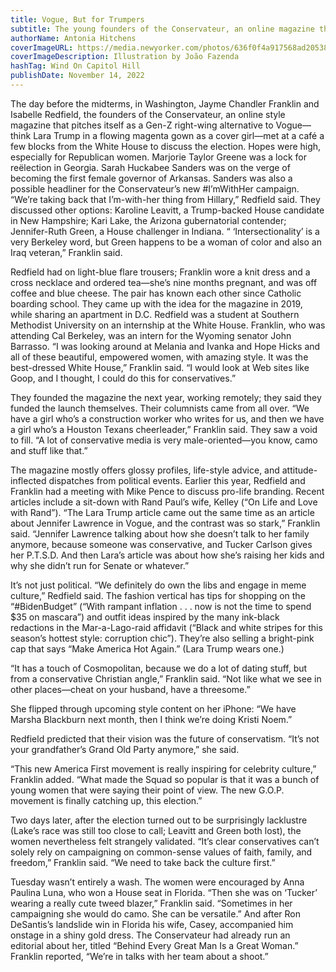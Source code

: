 ```yaml
---
title: Vogue, But for Trumpers
subtitle: The young founders of the Conservateur, an online magazine that aims to be a right-wing blend of Goop and Cosmopolitan, debrief the midterms’ best looks and biggest disappointments.
authorName: Antonia Hitchens
coverImageURL: https://media.newyorker.com/photos/636f0f4a917568ad20538a62/master/w_960,c_limit/221121_r41384illu_rd.jpg
coverImageDescription: Illustration by João Fazenda
hashTag: Wind On Capitol Hill
publishDate: November 14, 2022
---
```


The day before the midterms, in Washington, Jayme Chandler Franklin and Isabelle Redfield, the founders of the Conservateur, an online style magazine that pitches itself as a Gen-Z right-wing alternative to Vogue—think Lara Trump in a flowing magenta gown as a cover girl—met at a café a few blocks from the White House to discuss the election. Hopes were high, especially for Republican women. Marjorie Taylor Greene was a lock for reëlection in Georgia. Sarah Huckabee Sanders was on the verge of becoming the first female governor of Arkansas. Sanders was also a possible headliner for the Conservateur’s new #I’mWithHer campaign. “We’re taking back that I’m-with-her thing from Hillary,” Redfield said. They discussed other options: Karoline Leavitt, a Trump-backed House candidate in New Hampshire; Kari Lake, the Arizona gubernatorial contender; Jennifer-Ruth Green, a House challenger in Indiana. “ ‘Intersectionality’ is a very Berkeley word, but Green happens to be a woman of color and also an Iraq veteran,” Franklin said.

Redfield had on light-blue flare trousers; Franklin wore a knit dress and a cross necklace and ordered tea—she’s nine months pregnant, and was off coffee and blue cheese. The pair has known each other since Catholic boarding school. They came up with the idea for the magazine in 2019, while sharing an apartment in D.C. Redfield was a student at Southern Methodist University on an internship at the White House. Franklin, who was attending Cal Berkeley, was an intern for the Wyoming senator John Barrasso. “I was looking around at Melania and Ivanka and Hope Hicks and all of these beautiful, empowered women, with amazing style. It was the best-dressed White House,” Franklin said. “I would look at Web sites like Goop, and I thought, I could do this for conservatives.”

They founded the magazine the next year, working remotely; they said they funded the launch themselves. Their columnists came from all over. “We have a girl who’s a construction worker who writes for us, and then we have a girl who’s a Houston Texans cheerleader,” Franklin said. They saw a void to fill. “A lot of conservative media is very male-oriented—you know, camo and stuff like that.”

The magazine mostly offers glossy profiles, life-style advice, and attitude-inflected dispatches from political events. Earlier this year, Redfield and Franklin had a meeting with Mike Pence to discuss pro-life branding. Recent articles include a sit-down with Rand Paul’s wife, Kelley (“On Life and Love with Rand”). “The Lara Trump article came out the same time as an article about Jennifer Lawrence in Vogue, and the contrast was so stark,” Franklin said. “Jennifer Lawrence talking about how she doesn’t talk to her family anymore, because someone was conservative, and Tucker Carlson gives her P.T.S.D. And then Lara’s article was about how she’s raising her kids and why she didn’t run for Senate or whatever.”

It’s not just political. “We definitely do own the libs and engage in meme culture,” Redfield said. The fashion vertical has tips for shopping on the “#BidenBudget” (“With rampant inflation . . . now is not the time to spend $35 on mascara”) and outfit ideas inspired by the many ink-black redactions in the Mar-a-Lago-raid affidavit (“Black and white stripes for this season’s hottest style: corruption chic”). They’re also selling a bright-pink cap that says “Make America Hot Again.” (Lara Trump wears one.)

“It has a touch of Cosmopolitan, because we do a lot of dating stuff, but from a conservative Christian angle,” Franklin said. “Not like what we see in other places—cheat on your husband, have a threesome.”

She flipped through upcoming style content on her iPhone: “We have Marsha Blackburn next month, then I think we’re doing Kristi Noem.”

Redfield predicted that their vision was the future of conservatism. “It’s not your grandfather’s Grand Old Party anymore,” she said.

“This new America First movement is really inspiring for celebrity culture,” Franklin added. “What made the Squad so popular is that it was a bunch of young women that were saying their point of view. The new G.O.P. movement is finally catching up, this election.”

Two days later, after the election turned out to be surprisingly lacklustre (Lake’s race was still too close to call; Leavitt and Green both lost), the women nevertheless felt strangely validated. “It’s clear conservatives can’t solely rely on campaigning on common-sense values of faith, family, and freedom,” Franklin said. “We need to take back the culture first.”

Tuesday wasn’t entirely a wash. The women were encouraged by Anna Paulina Luna, who won a House seat in Florida. “Then she was on ‘Tucker’ wearing a really cute tweed blazer,” Franklin said. “Sometimes in her campaigning she would do camo. She can be versatile.” And after Ron DeSantis’s landslide win in Florida his wife, Casey, accompanied him onstage in a shiny gold dress. The Conservateur had already run an editorial about her, titled “Behind Every Great Man Is a Great Woman.” Franklin reported, “We’re in talks with her team about a shoot.”